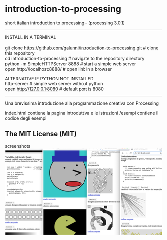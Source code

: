 # introduction-to-processing
short italian introduction to processing - (processing 3.0.1)

---
INSTALL IN A TERMINAL<br/><br/>
git clone https://github.com/galunni/introduction-to-processing.git # clone this repository<br/>
cd introduction-to-processing        # navigate to the repository directory<br/>
python -m SimpleHTTPServer 8888      # start a simple web server<br/>
open http://localhost:8888/          # open link in a browser<br/>

ALTERNATIVE IF PYTHON NOT INSTALLED<br/>
http-server                          # simple web server without python<br/>
open http://127.0.0.1:8080           # default port is 8080<br/>

---
Una brevissima introduzione alla programmazione creativa con Processing

index.html contiene la pagina introduttiva e le istruzioni
/esempi contiene il codice degli esempi



The MIT License (MIT)
---
screenshots  
![Image screenshot 1](https://raw.githubusercontent.com/galunni/introduction-to-processing/master/screenshots/screenshot-introToProcessing.jpg)
